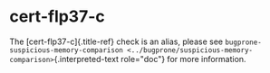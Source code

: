 # cert-flp37-c

The [cert-flp37-c]{.title-ref} check is an alias, please see
`bugprone-suspicious-memory-comparison <../bugprone/suspicious-memory-comparison>`{.interpreted-text
role="doc"} for more information.

